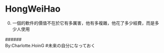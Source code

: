 # HongWeiHao
0. 一個的軟件的價值不在於它有多厲害，他有多複雜，他花了多少經費，而是多少人使用




######　　　　　　　　　　　　　　　　　　　　　　　　　　　　　　　　　　By:Charlotte.HoinG #未来の自分になっておく

